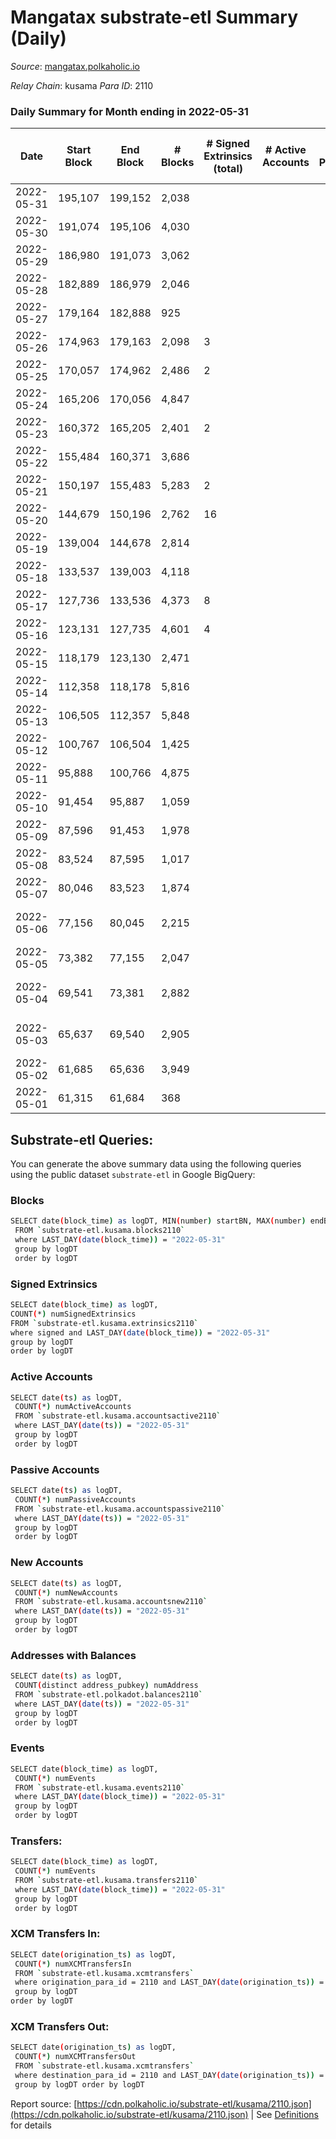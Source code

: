 # Mangatax substrate-etl Summary (Daily)

_Source_: [mangatax.polkaholic.io](https://mangatax.polkaholic.io)

*Relay Chain*: kusama
*Para ID*: 2110



### Daily Summary for Month ending in 2022-05-31


| Date | Start Block | End Block | # Blocks | # Signed Extrinsics (total) | # Active Accounts | # Passive | # New | # Addresses with Balances | # Events | # Transfers | # XCM Transfers In | # XCM Transfers Out | Issues | 
| ---- | ----------- | --------- | -------- | --------------------------- | ----------------- | --------- | ----- | ------------------------- | -------- | ----------- | ------------------ | ------------------- | ------ |
| 2022-05-31 | 195,107 | 199,152 | 2,038 |  |  |  |  | 12 | 4,100 |   |   |   |  |
| 2022-05-30 | 191,074 | 195,106 | 4,030 |  |  |  |  |  | 8,063 |   |   |   | 3 missing (0.07%) |
| 2022-05-29 | 186,980 | 191,073 | 3,062 |  |  |  |  |  | 6,127 |   |   |   |  |
| 2022-05-28 | 182,889 | 186,979 | 2,046 |  |  |  |  | 12 | 4,092 |   |   |   |  |
| 2022-05-27 | 179,164 | 182,888 | 925 |  |  |  |  | 12 | 1,850 |   |   |   |  |
| 2022-05-26 | 174,963 | 179,163 | 2,098 | 3 |  |  |  |  | 4,200 |   |   |   |  |
| 2022-05-25 | 170,057 | 174,962 | 2,486 | 2 |  |  |  |  | 5,015 |   |   |   |  |
| 2022-05-24 | 165,206 | 170,056 | 4,847 |  |  |  |  | 12 | 9,697 |   |   |   | 4 missing (0.08%) |
| 2022-05-23 | 160,372 | 165,205 | 2,401 | 2 |  |  |  |  | 4,848 |   |   |   |  |
| 2022-05-22 | 155,484 | 160,371 | 3,686 |  |  |  |  | 12 | 7,375 |   |   |   |  |
| 2022-05-21 | 150,197 | 155,483 | 5,283 | 2 |  |  |  | 12 | 10,573 |   |   |   | 4 missing (0.08%) |
| 2022-05-20 | 144,679 | 150,196 | 2,762 | 16 |  |  |  |  | 5,551 | 1  |   |   |  |
| 2022-05-19 | 139,004 | 144,678 | 2,814 |  |  |  |  | 10 | 5,637 |   |   |   |  |
| 2022-05-18 | 133,537 | 139,003 | 4,118 |  |  |  |  |  | 8,239 |   |   |   |  |
| 2022-05-17 | 127,736 | 133,536 | 4,373 | 8 |  |  |  |  | 8,761 | 2  |   |   |  |
| 2022-05-16 | 123,131 | 127,735 | 4,601 | 4 |  |  |  | 9 | 9,211 | 2  |   |   | 4 missing (0.09%) |
| 2022-05-15 | 118,179 | 123,130 | 2,471 |  |  |  |  |  | 4,963 |   |   |   |  |
| 2022-05-14 | 112,358 | 118,178 | 5,816 |  |  |  |  | 8 | 11,635 |   |   |   | 5 missing (0.09%) |
| 2022-05-13 | 106,505 | 112,357 | 5,848 |  |  |  |  |  | 11,699 |   |   |   | 5 missing (0.09%) |
| 2022-05-12 | 100,767 | 106,504 | 1,425 |  |  |  |  |  | 2,853 |   |   |   |  |
| 2022-05-11 | 95,888 | 100,766 | 4,875 |  |  |  |  | 8 | 9,750 |   |   |   | 4 missing (0.08%) |
| 2022-05-10 | 91,454 | 95,887 | 1,059 |  |  |  |  |  | 2,121 |   |   |   |  |
| 2022-05-09 | 87,596 | 91,453 | 1,978 |  |  |  |  |  | 3,974 |   |   |   |  |
| 2022-05-08 | 83,524 | 87,595 | 1,017 |  |  |  |  | 8 | 2,037 |   |   |   |  |
| 2022-05-07 | 80,046 | 83,523 | 1,874 |  |  |  |  |  | 3,748 |   |   |   |  |
| 2022-05-06 | 77,156 | 80,045 | 2,215 |  |  |  |  |  | 4,433 |   |   |   | 675 missing (23.36%) |
| 2022-05-05 | 73,382 | 77,155 | 2,047 |  |  |  |  | 8 | 4,112 |   |   |   |  |
| 2022-05-04 | 69,541 | 73,381 | 2,882 |  |  |  |  |  | 5,764 |   |   |   | 959 missing (24.97%) |
| 2022-05-03 | 65,637 | 69,540 | 2,905 |  |  |  |  |  | 5,810 |   |   |   | 999 missing (25.60%) |
| 2022-05-02 | 61,685 | 65,636 | 3,949 |  |  |  |  |  | 7,901 |   |   |   | 3 missing (0.08%) |
| 2022-05-01 | 61,315 | 61,684 | 368 |  |  |  |  | 8 | 736 |   |   |   | 2 missing (0.54%) |

## Substrate-etl Queries:
You can generate the above summary data using the following queries using the public dataset `substrate-etl` in Google BigQuery:

### Blocks
```bash
SELECT date(block_time) as logDT, MIN(number) startBN, MAX(number) endBN, COUNT(*) numBlocks 
 FROM `substrate-etl.kusama.blocks2110`  
 where LAST_DAY(date(block_time)) = "2022-05-31" 
 group by logDT 
 order by logDT
```

### Signed Extrinsics
```bash
SELECT date(block_time) as logDT, 
COUNT(*) numSignedExtrinsics 
FROM `substrate-etl.kusama.extrinsics2110`  
where signed and LAST_DAY(date(block_time)) = "2022-05-31" 
group by logDT 
order by logDT
```

### Active Accounts
```bash
SELECT date(ts) as logDT, 
 COUNT(*) numActiveAccounts 
 FROM `substrate-etl.kusama.accountsactive2110` 
 where LAST_DAY(date(ts)) = "2022-05-31" 
 group by logDT 
 order by logDT
```

### Passive Accounts
```bash
SELECT date(ts) as logDT, 
 COUNT(*) numPassiveAccounts 
 FROM `substrate-etl.kusama.accountspassive2110` 
 where LAST_DAY(date(ts)) = "2022-05-31" 
 group by logDT 
 order by logDT
```

### New Accounts
```bash
SELECT date(ts) as logDT, 
 COUNT(*) numNewAccounts 
 FROM `substrate-etl.kusama.accountsnew2110` 
 where LAST_DAY(date(ts)) = "2022-05-31" 
 group by logDT
 order by logDT
```

### Addresses with Balances
```bash
SELECT date(ts) as logDT,
 COUNT(distinct address_pubkey) numAddress 
 FROM `substrate-etl.polkadot.balances2110` 
 where LAST_DAY(date(ts)) = "2022-05-31" 
 group by logDT 
 order by logDT
```

### Events
```bash
SELECT date(block_time) as logDT, 
 COUNT(*) numEvents 
 FROM `substrate-etl.kusama.events2110` 
 where LAST_DAY(date(block_time)) = "2022-05-31" 
 group by logDT 
 order by logDT
```

### Transfers:
```bash
SELECT date(block_time) as logDT, 
 COUNT(*) numEvents 
 FROM `substrate-etl.kusama.transfers2110` 
 where LAST_DAY(date(block_time)) = "2022-05-31" 
 group by logDT 
 order by logDT
```

### XCM Transfers In:
```bash
SELECT date(origination_ts) as logDT, 
 COUNT(*) numXCMTransfersIn 
 FROM `substrate-etl.kusama.xcmtransfers` 
 where origination_para_id = 2110 and LAST_DAY(date(origination_ts)) = "2022-05-31" 
 group by logDT 
order by logDT
```

### XCM Transfers Out:
```bash
SELECT date(origination_ts) as logDT, 
 COUNT(*) numXCMTransfersOut 
 FROM `substrate-etl.kusama.xcmtransfers` 
 where destination_para_id = 2110 and LAST_DAY(date(origination_ts)) = "2022-05-31" 
 group by logDT order by logDT
```


Report source: [https://cdn.polkaholic.io/substrate-etl/kusama/2110.json](https://cdn.polkaholic.io/substrate-etl/kusama/2110.json) | See [Definitions](/DEFINITIONS.md) for details

